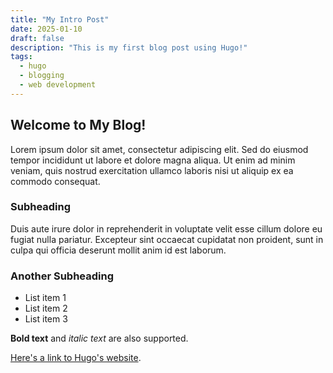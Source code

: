 ```yaml
---
title: "My Intro Post"
date: 2025-01-10
draft: false
description: "This is my first blog post using Hugo!"
tags:
  - hugo
  - blogging
  - web development
---
```


## Welcome to My Blog!

Lorem ipsum dolor sit amet, consectetur adipiscing elit. Sed do eiusmod tempor incididunt ut labore et dolore magna aliqua. Ut enim ad minim veniam, quis nostrud exercitation ullamco laboris nisi ut aliquip ex ea commodo consequat.

### Subheading

Duis aute irure dolor in reprehenderit in voluptate velit esse cillum dolore eu fugiat nulla pariatur. Excepteur sint occaecat cupidatat non proident, sunt in culpa qui officia deserunt mollit anim id est laborum.

### Another Subheading

- List item 1
- List item 2
- List item 3

**Bold text** and *italic text* are also supported.

[Here's a link to Hugo's website](https://gohugo.io).